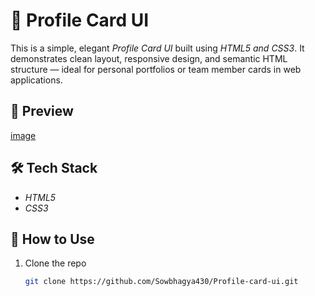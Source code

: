 # 👤 Profile Card UI

This is a simple, elegant *Profile Card UI* built using *HTML5 and CSS3*. It demonstrates clean layout, responsive design, and semantic HTML structure — ideal for personal portfolios or team member cards in web applications.

## 📸 Preview

[image](https://github.com/user-attachments/assets/a9547786-8016-41da-8e55-a25ef292a9dd)
 

## 🛠️ Tech Stack

- *HTML5*
- *CSS3*

 ## 📂 How to Use

1. Clone the repo  
   ```bash
   git clone https://github.com/Sowbhagya430/Profile-card-ui.git

